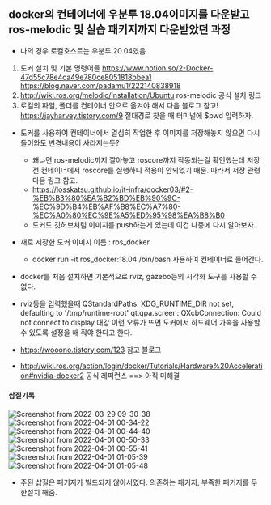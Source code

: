 
## docker의 컨테이너에 우분투 18.04이미지를 다운받고 ros-melodic 및 실습 패키지까지 다운받았던 과정
- 나의 경우 로컬호스트는 우분투 20.04였음. 

1) 도커 설치 및 기본 명령어들 https://www.notion.so/2-Docker-47d55c78e4ca49e780ce8051818bbea1  https://blog.naver.com/padamu1/222140838918
2) http://wiki.ros.org/melodic/Installation/Ubuntu  ros-melodic 공식 설치 링크
3) 로컬의 파일, 폴더를 컨테이너 안으로 옮겨야 해서 다음 블로그 참고!  https://jayharvey.tistory.com/9 
   절대경로 찾을 때 터미널에 $pwd 입력하자.

- 도커를 사용하여 컨테이너에서 열심히 작업한 후 이미지를 저장해놓지 않으면 다시 들어와도 변경내용이 사라지는듯?
  - 왜냐면 ros-melodic까지 깔아놓고 roscore까지 작동되는걸 확인했는데 저장 전 컨테이너에서 roscore를 실행하니 적용이 안되었기 때문. 따라서 저장 관련 다음 링크 참고.
  - https://losskatsu.github.io/it-infra/docker03/#2-%EB%B3%80%EA%B2%BD%EB%90%9C-%EC%9D%B4%EB%AF%B8%EC%A7%80-%EC%A0%80%EC%9E%A5%ED%95%98%EA%B8%B0
  - 도커도 깃허브처럼 이미지를 push하는게 있는데 이건 나중에 다시 알아보자..

- 새로 저장한 도커 이미지 이름 : ros_docker
  - docker run -it ros_docker:18.04 /bin/bash 사용하여 컨테이너로 들어간다.
  
- docker를 처음 설치하면 기본적으로 rviz, gazebo등의 시각화 도구를 사용할 수 없다. 
- rviz등을 입력했을때 QStandardPaths: XDG_RUNTIME_DIR not set, defaulting to '/tmp/runtime-root' qt.qpa.screen: QXcbConnection: Could not connect to display  대강 이런 오류가 뜨면 도커에서 하드웨어 가속을 사용할 수 있도록 설정을 해 줘야 한다고 한다. 
- https://wooono.tistory.com/123 참고 블로그
- http://wiki.ros.org/action/login/docker/Tutorials/Hardware%20Acceleration#nvidia-docker2  공식 레퍼런스 
==> 아직 미해결




#### 삽질기록
![Screenshot from 2022-03-29 09-30-38](https://user-images.githubusercontent.com/86426437/161102733-3e346259-023d-45d6-bd08-7e30a33a6f5e.png)
![Screenshot from 2022-04-01 00-34-22](https://user-images.githubusercontent.com/86426437/161102747-5303d70d-e3ab-46b1-b81a-c749dfecdf97.png)
![Screenshot from 2022-04-01 00-44-40](https://user-images.githubusercontent.com/86426437/161102757-0e5d31dc-3ecc-427f-a8df-65698771c2e0.png)
![Screenshot from 2022-04-01 00-50-33](https://user-images.githubusercontent.com/86426437/161102766-ff7a0e66-52f4-4e0f-9807-082a308c1768.png)
![Screenshot from 2022-04-01 00-55-41](https://user-images.githubusercontent.com/86426437/161102774-57116b17-84d6-4c85-9382-ac08c1a3f5d2.png)
![Screenshot from 2022-04-01 01-05-39](https://user-images.githubusercontent.com/86426437/161102782-f90242df-126f-4b27-9ce5-ed0f93f568cd.png)
![Screenshot from 2022-04-01 01-05-48](https://user-images.githubusercontent.com/86426437/161102790-b297b2ec-137c-44e0-a269-14a405bc3943.png)

- 주된 삽질은 패키지가 빌드되지 않아서였다. 의존하는 패키지, 부족한 패키지를 무한설치 해줌. 
